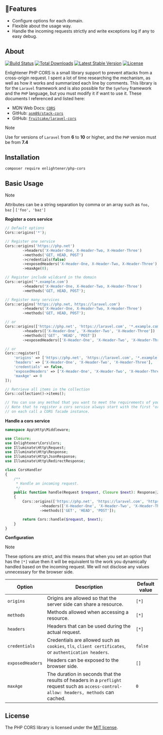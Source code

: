 ## 🚀Features

* Configure options for each domain.
* Flexible about the usage way. 
* Handle the incoming requests strictly and write exceptions log if any to easy debug.

 ## About

<p dir="auto">
<a href="https://github.com/haunv-be/php-cors/actions"><img src="https://github.com/haunv-be/php-cors/workflows/tests/badge.svg" alt="Build Status"></a>
<a href="https://packagist.org/packages/enlightener/php-cors"><img src="https://img.shields.io/packagist/dt/enlightener/php-cors" alt="Total Downloads"></a>
<a href="https://packagist.org/packages/enlightener/php-cors"><img src="https://img.shields.io/packagist/v/enlightener/php-cors" alt="Latest Stable Version"></a>
<a href="https://packagist.org/packages/enlightener/php-cors"><img src="https://img.shields.io/packagist/l/enlightener/php-cors" alt="License"></a>
</p>

Enlightener PHP CORS is a small library support to prevent attacks from a cross-origin request. I spent a lot of time researching the mechanism, as well as how it works and summarized each line by comments. This library is for the `Laravel` framework and is also possible for the `Symfony` framework and the `PHP` language, but you must modify it if want to use it.
These documents I referenced and listed here:

* MDN Web Docs: [`CORS`](https://developer.mozilla.org/en-US/docs/Web/HTTP/CORS)
* GitHub: [`asm89/stack-cors`](https://github.com/asm89/stack-cors)
* GitHub: [`fruitcake/laravel-cors`](https://github.com/fruitcake/laravel-cors)

> [!NOTE]
> Use for versions of `Laravel` from **6** to **10** or higher, and the `PHP` version must be from **7.4**

## Installation

```
composer require enlightener/php-cors
```

## Basic Usage

> [!NOTE]
> Attributes can be a string separation by comma or an array such as `foo, baz` | `['foo', 'baz']`

**Register a cors service**

```php
// Default options
Cors::origins('*');

// Register one service
Cors::origins('https://php.net')
        ->headers('X-Header-One, X-Header-Two, X-Header-Three')
        ->methods('GET, HEAD, POST')
        ->credentials(false)
        ->exposedHeaders('X-Header-One, X-Header-Two, X-Header-Three')
        ->maxAge(0);

// Register include wildcard in the domain
Cors::origin('*.example.com')
        ->headers('X-Header-One, X-Header-Two, X-Header-Three')
        ->methods('GET, HEAD, POST');

// Register many services
Cors::origins('https://php.net, https://laravel.com')
        ->headers('X-Header-One, X-Header-Two, X-Header-Three')
        ->methods('GET, HEAD, POST');

// or
Cors::origins(['https://php.net', 'https://laravel.com', '*.example.com'])
        ->headers(['X-Header-One', 'X-Header-Two', 'X-Header-Three'])
        ->methods(['GET', 'HEAD', 'POST'])
        ->exposedHeaders(['X-Header-One', 'X-Header-Two', 'X-Header-Three']);

// or
Cors::register([
    'origins' => ['https://php.net', 'https://laravel.com', '*.example.com'],
    'headers' => ['X-Header-One', 'X-Header-Two', 'X-Header-Three'],
    'credentials' => false,
    'exposedHeaders' => ['X-Header-One', 'X-Header-Two', 'X-Header-Three'],
    'maxAge' => 0
]);

// Retrieve all items in the collection
Cors::collection()->items();

// You can use any method that you want to meet the requirements of your project.
// Note that to register a cors service always start with the first "origins" method
// on each call a CORS facade instance.
```

**Handle a cors service**

```php
namespace App\Http\Middleware;

use Closure;
use Enlightener\Cors\Cors;
use Illuminate\Http\Request;
use Illuminate\Http\Response;
use Illuminate\Http\JsonResponse;
use Illuminate\Http\RedirectResponse;

class CorsHandler
{
    /**
     * Handle an incoming request.
     */
    public function handle(Request $request, Closure $next): Response|JsonResponse|RedirectResponse
    {
        Cors::origins(['https://php.net', 'https://laravel.com', 'https://symfony.com'])
                ->headers(['X-Header-One', 'X-Header-Two', 'X-Header-Three'])
                ->methods(['GET', 'HEAD', 'POST']);

        return Cors::handle($request, $next);
    }
}
```

**Configuration**

> [!NOTE]
> These options are strict, and this means that when you set an option that has the `[*]` value then it will be equivalent to the work you dynamically handled based on the incoming request. We will not disclose any values unnecessary for the browser side.

| Option            | Description                                                                  | Default value |
|-------------------|------------------------------------------------------------------------------|---------------|
| `origins`         | Origins are allowed so that the server side can share a resource.            | `[*]`         |
| `methods`         | Methods allowed when accessing a resource.                                   | `[*]`         |
| `headers`         | Headers that can be used during the actual request.                          | `[*]`         |
| `credentials`     | Credentials are allowed such as `cookies`, `tls`, `client certificates`, or `authentication headers`. | `false` |
| `exposedHeaders`  | Headers can be exposed to the browser side. | `[]` |
| `maxAge`          | The duration in seconds that the results of headers in a `preflight` request such as `access-control-allow: headers, methods` can cached. | `0` |

## License
The PHP CORS library is licensed under the [MIT license](https://github.com/haunv-be/php-cors/blob/main/LICENSE.md).